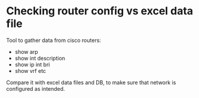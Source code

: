 # Checking router config vs excel data file

Tool to gather data from cisco routers:
- show arp
- show int description
- show ip int bri
- show vrf
etc

Compare it with excel data files and DB, to make sure that network is configured as intended.
